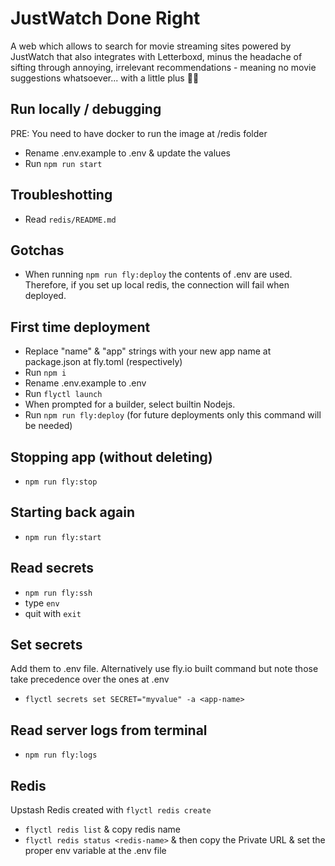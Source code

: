 # JustWatch Done Right

A web which allows to search for movie streaming sites powered by JustWatch that also integrates with Letterboxd, minus the headache of sifting through annoying, irrelevant recommendations - meaning no movie suggestions whatsoever... with a little plus 🏴‍☠️

## Run locally / debugging

PRE: You need to have docker to run the image at /redis folder

- Rename .env.example to .env & update the values
- Run `npm run start`

## Troubleshotting

- Read `redis/README.md`

## Gotchas

- When running `npm run fly:deploy` the contents of .env are used. Therefore, if you set up local redis, the connection will fail when deployed.

## First time deployment

- Replace "name" & "app" strings with your new app name at package.json at fly.toml (respectively) 
- Run `npm i`
- Rename .env.example to .env
- Run `flyctl launch`
- When prompted for a builder, select builtin Nodejs.
- Run `npm run fly:deploy` (for future deployments only this command will be needed)

## Stopping app (without deleting)

- `npm run fly:stop`

## Starting back again

- `npm run fly:start`

## Read secrets

- `npm run fly:ssh`
- type `env`
- quit with `exit`

## Set secrets

Add them to .env file. Alternatively use fly.io built command but note those take precedence over the ones at .env

- `flyctl secrets set SECRET="myvalue" -a <app-name>`

## Read server logs from terminal

- `npm run fly:logs`

## Redis

Upstash Redis created with `flyctl redis create`

- `flyctl redis list` & copy redis name
- `flyctl redis status <redis-name>` & then copy the Private URL & set the proper env variable at the .env file
